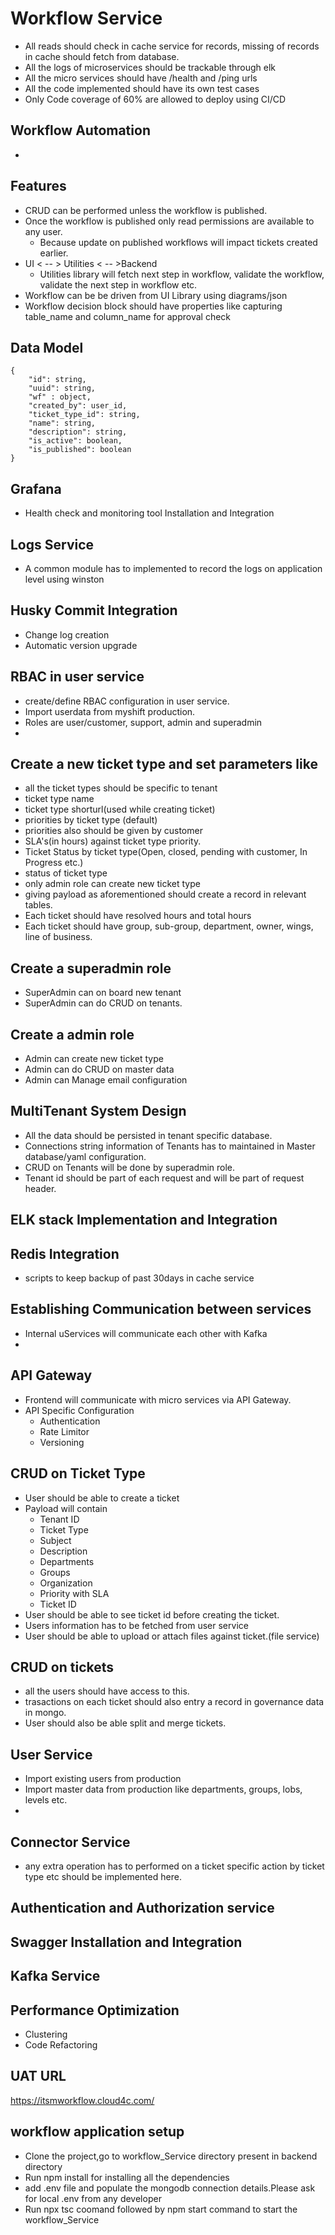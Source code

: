 # Workflow Service

- All reads should check in cache service for records, missing of records in cache should fetch from database.
- All the logs of microservices should be trackable through elk 
- All the micro services should have /health and /ping urls
- All the code implemented should have its own test cases
- Only Code coverage of 60% are allowed to deploy using CI/CD



## Workflow Automation

- 


## Features
- CRUD can be performed unless the workflow is published.
- Once the workflow is published only read permissions are available to any user.
	- Because update on published workflows will impact tickets created earlier.
- UI < -- > Utilities < -- >Backend
	- Utilities library will fetch next step in workflow, validate the workflow, validate the next step in workflow etc.
- Workflow can be be driven from UI Library using diagrams/json
- Workflow decision block should have properties like capturing table_name and column_name for approval check

## Data Model
```
{
    "id": string,
    "uuid": string,
    "wf" : object, 
    "created_by": user_id, 
    "ticket_type_id": string, 
    "name": string,
    "description": string, 
    "is_active": boolean, 
    "is_published": boolean
}
```


## Grafana
- Health check and monitoring tool Installation and Integration

## Logs Service
- A common module has to implemented to record the logs on application level using winston

## Husky Commit Integration
- Change log creation
- Automatic version upgrade

## RBAC in user service
- create/define RBAC configuration in user service.
- Import userdata from myshift production.
- Roles are user/customer, support, admin and superadmin
- 

## Create a new ticket type and set parameters like
- all the ticket types should be specific to tenant
- ticket type name
- ticket type shorturl(used while creating ticket)
- priorities by ticket type (default)
- priorities also should be given by customer
- SLA's(in hours) against ticket type priority.
- Ticket Status by ticket type(Open, closed, pending with customer, In Progress etc.)
- status of ticket type
- only admin role can create new ticket type
- giving payload as aforementioned should create a record in relevant tables.
- Each ticket should have resolved hours and total hours
- Each ticket should have group, sub-group, department, owner, wings, line of business.

## Create a superadmin role
- SuperAdmin can on board new tenant
- SuperAdmin can do CRUD on tenants.

## Create a admin role
- Admin can create new ticket type
- Admin can do CRUD on master data
- Admin can Manage email configuration


## MultiTenant System Design
- All the data should be persisted in tenant specific database.
- Connections string information of Tenants has to maintained in Master database/yaml configuration.
- CRUD on Tenants will be done by superadmin role.
- Tenant id should be part of each request and will be part of request header.


## ELK stack Implementation and Integration

## Redis Integration
- scripts to keep backup of past 30days in cache service

## Establishing Communication between services
- Internal uServices will communicate each other with Kafka
- 

## API Gateway
- Frontend will communicate with micro services via API Gateway.
- API Specific Configuration
    - Authentication
    - Rate Limitor
    - Versioning


## CRUD on Ticket Type
- User should be able to create a ticket
- Payload will contain
    - Tenant ID
    - Ticket Type
    - Subject
    - Description
    - Departments
    - Groups
    - Organization
    - Priority with SLA
    - Ticket ID
- User should be able to see ticket id before creating the ticket.
- Users information has to be fetched from user service
- User should be able to upload or attach files against ticket.(file service)

## CRUD on tickets
- all the users should have access to this.
- trasactions on each ticket should also entry a record in governance data in mongo.
- User should also be able split and merge tickets.


## User Service
- Import existing users from production 
- Import master data from production like departments, groups, lobs, levels etc.
- 

## Connector Service
- any extra operation has to performed on a ticket specific action by ticket type etc should be implemented here.

## Authentication and Authorization service

## Swagger Installation and Integration

## Kafka Service

## Performance Optimization
- Clustering
- Code Refactoring


## UAT URL
https://itsmworkflow.cloud4c.com/

## workflow application setup

- Clone the project,go to workflow_Service directory present in backend directory
- Run npm install for installing all the dependencies
- add .env file and populate the mongodb connection details.Please ask for local .env from any developer
- Run npx tsc coomand followed by npm start command to start the workflow_Service

